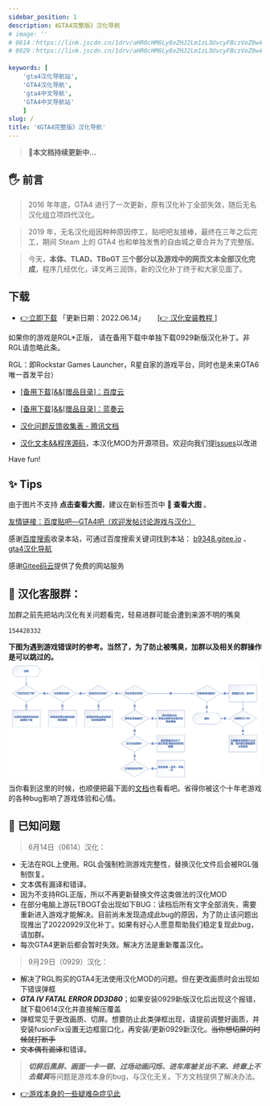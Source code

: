 ```yaml
---
sidebar_position: 1
description: 《GTA4完整版》汉化导航
# image: ''
# 0614：https://link.jscdn.cn/1drv/aHR0cHM6Ly8xZHJ2Lm1zL3UvcyFBczVoZ0w4dTlPMzFoei1QdWxTU0lkYm9oR3NqP2U9SE1CV205.zip 
# 0929：https://link.jscdn.cn/1drv/aHR0cHM6Ly8xZHJ2Lm1zL3UvcyFBczVoZ0w4dTlPMzFoMFplU3F2c1hweVB2VzZ3P2U9WE5QTXJG.zip 

keywords: [
    'gta4汉化导航站',
    'GTA4汉化导航',
    'gta4中文导航',
    'GTA4中文导航站'
    ]
slug: /
title: '《GTA4完整版》汉化导航'
---
```


> 🚀**本文档持续更新中...**

## 🖐 前言

>2016 年年底，GTA4 进行了一次更新，原有汉化补丁全部失效，随后无名汉化组立项四代汉化。 

>2019 年，无名汉化组因种种原因停工，贴吧吧友接棒，最终在三年之后完工，期间 Steam 上的 GTA4 也和单独发售的自由城之章合并为了完整版。

>今天，**本体、TLAD、TBoGT 三个部分以及游戏中的网页文本全部汉化完成**，程序几经优化，译文再三润饰，新的汉化补丁终于和大家见面了。



## 下载
- [👉立即下载](https://link.jscdn.cn/1drv/aHR0cHM6Ly8xZHJ2Lm1zL3UvcyFBczVoZ0w4dTlPMzFoei1QdWxTU0lkYm9oR3NqP2U9SE1CV205.zip)  「更新日期：2022.06.14」　　  [[👉 汉化安装教程 ]](./安装汉化/0：安装前准备.md#0：安装前准备)

如果你的游戏是RGL*正版， 请在备用下载中单独下载0929新版汉化补丁。非RGL请忽略此条。
  
RGL：即Rockstar Games Launcher，R星自家的游戏平台，同时也是未来GTA6唯一首发平台）
- [[备用下载]&&[赠品目录]：百度云](https://pan.baidu.com/share/init?surl=lYiAaFVzQGpJD79Fx56ZZw&pwd=1234)

- [[备用下载]&&[赠品目录]：蓝奏云](https://wwi.lanzoup.com/b07xe74sj)

- [汉化问题反馈收集表 - 腾讯文档](https://docs.qq.com/form/page/DQXdCd1BwT1VrbXV5)

- [汉化文本&&程序源码](https://github.com/GTAIV-Complete-Edition-text)，本汉化MOD为开源项目。欢迎向我们提[lssues](https://github.com/GTAIV-Complete-Edition-text/feedback-IV.CHS/issues)以改进



Have fun!

## ✨ Tips

由于图片不支持 **点击查看大图**，建议在新标签页中 **📸 查看大图** 。


[友情链接：百度贴吧—GTA4吧（欢迎发帖讨论游戏与汉化）](https://tieba.baidu.com/f?kw=gta4)

感谢[百度搜索](https://www.baidu.com/s?ie=UTF-8&wd=b9348.gitee.io)收录本站，可通过百度搜索关键词找到本站： [b9348.gitee.io](https://www.baidu.com/s?ie=UTF-8&wd=b9348.gitee.io) 、[gta4汉化导航](https://www.baidu.com/s?ie=UTF-8&wd=b9348.gitee.io)

感谢[Gitee码云](https://gitee.com/)提供了免费的网站服务
## 📱 汉化客服群：
加群之前先把站内汉化有关问题看完，轻易进群可能会遭到来源不明的嘴臭
```
154428332
```
**下图为遇到游戏错误时的参考。当然了，为了防止被嘴臭，加群以及相关的群操作是可以跳过的。**
![Image](intro.jpg)
当你看到这里的时候，也顺便把最下面的[文档](#-已知问题)也看看吧。省得你被这个十年老游戏的各种bug影响了游戏体验和心情。
## 🐞 已知问题

> 6月14日（0614）汉化：
- 无法在RGL上使用。RGL会强制检测游戏完整性，替换汉化文件后会被RGL强制恢复。
- 文本偶有漏译和错译。
- 因为不支持RGL正版，所以不再更新替换文件这类做法的汉化MOD
- 在部分电脑上游玩TBOGT会出现如下BUG：读档后所有文字全部消失，需要重新进入游戏才能解决。目前尚未发现造成此bug的原因，为了防止该问题出现推出了20220929汉化补丁。如果有好心人愿意帮助我们稳定复现此bug，请加群。
- 每次GTA4更新后都会暂时失效。解决方法是重新覆盖汉化。


> 9月29日（0929）汉化：
- 解决了RGL购买的GTA4无法使用汉化MOD的问题。但在更改画质时会出现如下错误弹框
- ***GTA IV FATAL ERROR DD3D80***；如果安装0929新版汉化后出现这个报错，就下载0614汉化并直接解压覆盖
- 弹框常见于更改画质、切屏。想要防止此类弹框出现，请提前调整好画质，并安装fusionFix设置无边框窗口化，再安装/更新0929新汉化。<del>当你想切屏的时候就打断手</del>
- <del>文本偶有漏译</del>和错译。

>***切屏后黑屏、画面一卡一顿、过场动画闪烁、进车库被关出不来、终章上不去载具***等问题是游戏本身的bug，与汉化无关。下方文档提供了解决办法。


- [👉游戏本身的一些疑难杂症见此](./GTA4%E6%B8%B8%E6%88%8F%E7%9B%B8%E5%85%B3%E9%97%AE%E9%A2%98%EF%BC%88%E6%97%A0%E5%85%B3%E6%B1%89%E5%8C%96%E8%A1%A5%E4%B8%81%EF%BC%89/1%EF%BC%9A%E6%B8%B8%E6%88%8F%E7%9B%B8%E5%85%B3%E9%97%AE%E9%A2%98.md)

